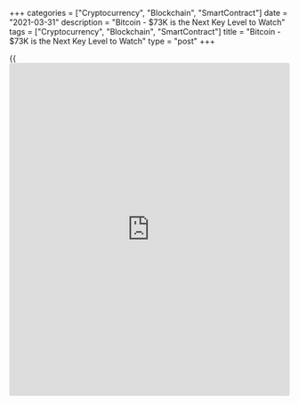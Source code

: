 +++
categories = ["Cryptocurrency", "Blockchain", "SmartContract"]
date = "2021-03-31"
description = "Bitcoin - $73K is the Next Key Level to Watch"
tags = ["Cryptocurrency", "Blockchain", "SmartContract"]
title = "Bitcoin - $73K is the Next Key Level to Watch"
type = "post"
+++

{{<iframe id="large-banner" src="https://www.bounty.group/#slide=8.0" width="100%" height="600" scrolling="no" style="border: 0px solid rgb(216, 221, 230); border-radius: 3px;">}}

The price of Bitcoin (BTC) saw a correction in the run-up to the record
[options](https://www.fixpro.org/post/options-liquidity/) expiry last Friday. However, nothing happened despite some
expecting a massive move on the same day. The actual correction occurred
before the event. On the day itself, Bitcoin’s price has bottomed out
and began to rally. The ongoing rally above $59,000 is being fueled by
bullish [news](https://www.letsplayfx.com/blog/forex-news-website/) from Visa and PayPal as both are getting into Bitcoin and
cryptocurrency payments. Put differently, the market is very much in the
middle of the bull cycle and any correction is a blessing to traders and
[investor](https://www.fintechee.com/tutorial-for-forex-trading/investor-mode/)s.

![Bitcoin nears all-time highs — Here’s why $73K is the next key level
to watch][1]

As the chart above shows, the critical support area between $49,500 and
$51,000 was just tested last week. Since the support held, another
higher low was made, resulting in renewed upward momentum, which is
playing out this week. The entire structure since September is massively
bullish when the market broke above $12,000 and started to accelerate.
The previous higher low was made at $42,000, which then became the
critical support area to hold. As Bitcoin’s price didn’t even need such
a heavy correction this time around, the recent low at $49,500-$51,000
can be classified as the new higher low.

Therefore, the next points of interest can be made through the Fibonacci
extension, where $73,000 and $92,000 become the next points of interest
if Bitcoin’s price breaks above the current all-time high at around
$61,000. The total market capitalization shows a similar support test as
the $1.5 trillion levels were critical to hold. Since the total market
cap of crypto survived that correction, more upside is very likely as
the all-time high regions will be tested.

_Source:[FXPro][2]_

   1. /files/downloads/e/c/7/ec7d73e15b210db1d9b3af0b24c6c0ae_41ad000f957c341ccce76c1b5cec0abd.png
   2. /geturl/index/4ab82b063a0f778ec72c37643ba4674a56d68551/